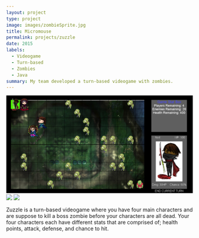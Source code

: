 ```yaml
---
layout: project
type: project
image: images/zombieSprite.jpg
title: Micromouse
permalink: projects/zuzzle
date: 2015
labels:
  - Videogame
  - Turn-based
  - Zombies
  - Java
summary: My team developed a turn-based videogame with zombies.
---
```


<div class="ui small rounded images">
  <img class="ui image" src="../images/zuzzle1.png">
  <img class="ui image" src="../images/zuzzle2.jpg">
  <img class="ui image" src="../images/zuzzle3.jpg">
</div>

Zuzzle is a turn-based videogame where you have four main characters and are suppose to kill a boss zombie before your characters are all dead.  Your four characters each have different stats that are comprised of; health points, attack, defense, and chance to hit.

